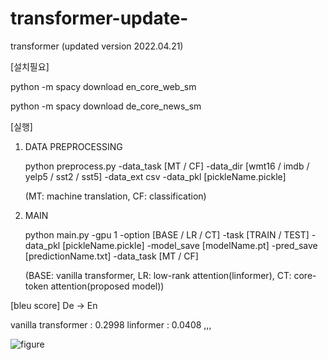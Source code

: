 # transformer-update-
transformer (updated version 2022.04.21)


	
[설치필요]

 python -m spacy download en_core_web_sm


 python -m spacy download de_core_news_sm


[실행]
1. DATA PREPROCESSING
 
	 python preprocess.py -data_task [MT / CF] -data_dir [wmt16 / imdb / yelp5 / sst2 / sst5] -data_ext csv -data_pkl [pickleName.pickle]
	 
	 (MT: machine translation, CF: classification)

2. MAIN 

	python main.py -gpu 1 -option [BASE / LR / CT] -task [TRAIN / TEST] -data_pkl [pickleName.pickle] -model_save [modelName.pt] -pred_save [predictionName.txt] -data_task [MT / CF]
	
	(BASE: vanilla transformer, LR: low-rank attention(linformer), CT: core-token attention(proposed model))
	
	

	
[bleu score] De -> En


vanilla transformer : 0.2998
linformer : 0.0408 ,,,
	
![figure](https://user-images.githubusercontent.com/76892989/164385253-f8a784bd-df55-4ac1-a3d8-d34c80c321f2.png)
